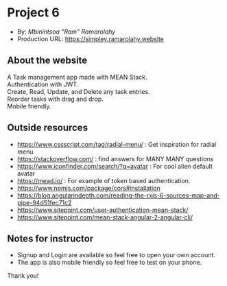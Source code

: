
# Project 6
+ By: *Mbinintsoa "Ram" Ramarolahy*
+ Production URL: <https://simpley.ramarolahy.website>

## About the website
A Task management app made with MEAN Stack.<br>
Authentication with JWT.<br>
Create, Read, Update, and Delete any task entries.<br>
Reorder tasks with drag and drop.<br>
Mobile friendly.<br>

## Outside resources
+ https://www.cssscript.com/tag/radial-menu/ : Get inspiration for radial menu
+ https://stackoverflow.com/ : find answers for MANY MANY questions
+ https://www.iconfinder.com/search/?q=avatar : For cool alien default avatar
+ https://mead.io/ : For example of token based authentication.
+ https://www.npmjs.com/package/cors#installation
+ https://blog.angularindepth.com/reading-the-rxjs-6-sources-map-and-pipe-94d51fec71c2
+ https://www.sitepoint.com/user-authentication-mean-stack/
+ https://www.sitepoint.com/mean-stack-angular-2-angular-cli/

## Notes for instructor
+ Signup and Login are available so feel free to open your own account.
+ The app is also mobile friendly so feel free to test on your phone.

Thank you!



